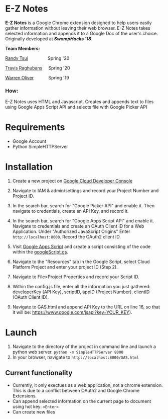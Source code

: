 

# E-Z Notes
**E-Z Notes** is a Google Chrome extension designed to help users easily gather information without leaving their web browser. E-Z Notes takes selected information and appends it to a Google Doc of the user's choice. Originally developed at ***SwampHacks '18***.

**Team Members:**

[Randy Tsui](https://github.com/jawyuhz)&nbsp;&nbsp;&nbsp;&nbsp;&nbsp;&nbsp;&nbsp;&nbsp;&nbsp;&nbsp; &nbsp;&nbsp;&nbsp;&nbsp;&nbsp;Spring '20

[Travis Raghubans](https://github.com/traghubans) &nbsp;&nbsp;&nbsp;&nbsp;Spring '20

[Warren Oliver](https://github.com/warren1215)&nbsp;&nbsp;&nbsp;&nbsp;&nbsp;&nbsp;&nbsp;&nbsp;&nbsp;&nbsp;&nbsp;&nbsp;Spring '19

### How:
E-Z Notes uses HTML and Javascript. Creates and appends text to files using Google Apps Script API and selects file with Google Picker API



 
 # Requirements
 - Google Account
 - Python SimpleHTTPServer
 
 # Installation

  1. Create a new project on [Google Cloud Developer Console](https://console.cloud.google.com/)
  
  2. Navigate to IAM & admin/settings and record your Project Number and Project ID.
  
  3. In the search bar, search for "Google Picker API" and enable it. Then navigate to credentials, create an API Key, and record it.
  
  4. In the search bar, search for "Google Apps Script API" and enable it. Navigate to credentials and create an OAuth Client ID for a Web Application. Under "Authorized JavaScript Origins" 
Enter `http://localhost:8000`. Record the OAuth2 client ID.
  
  5. Visit [Google Apps Script](https://www.google.com/script/start/) and create a script consisting of the code within the [googleScript.gs](https://github.com/warren1215/E-Z-Notes/blob/master/googleScript.gs).
  
  6. Navigate to the "Resources" tab in the Google Script, select Cloud Platform Project and enter your project ID (Step 2).

  7. Navigate to File>Project Properties and record your Script ID.

  8.  Within the config.js file, enter all the information you just gathered: developerKey (API Key), scriptID, appID (Project Number), clientID (OAuth Client ID).

  9.  Navigate to GAS.html and append API Key to the URL on line 16, so that it will be: https://www.google.com/jsapi?key=YOUR_KEY).
  
  
  # Launch
  1. Navigate to the directory of the project in command line and launch a python web server. `python -m SimpleHTTPServer 8000`
  2. In your browser, navigate to `http://localhost:8000/GAS.html`
  
  
  ## Current functionality
  - Currently, it only exectues as a web application, not a chrome extension. This is due to a conflict between OAuth2 and Google Chrome Extensions.
  - Can append selected information on the current page to document using hot key: `<Enter>`
  - Can create new files
  
  
  

 